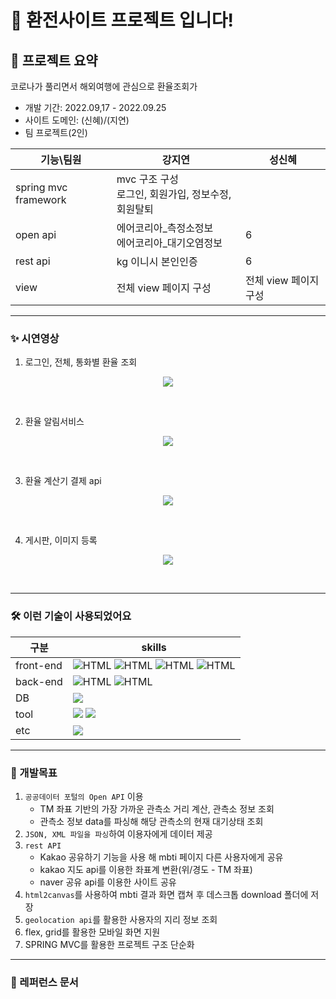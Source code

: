 # 👋 환전사이트 프로젝트 입니다!

## 👭 프로젝트 요약


코로나가 풀리면서 해외여행에 관심으로 환율조회가 

- 개발 기간: 2022.09,17 - 2022.09.25
- 사이트 도메인: (신혜)/(지연)
- 팀 프로젝트(2인)

| 기능\팀원 | 강지연 | 성신혜 |
| --- | --- | --- |
| spring mvc framework |mvc 구조  구성 <br> 로그인, 회원가입, 정보수정, 회원탈퇴 | |
| open api | 에어코리아_측정소정보<br>에어코리아_대기오염정보 | 6 |
| rest api | kg 이니시 본인인증 | 6 |
| view | 전체 view 페이지 구성 | 전체 view 페이지 구성 |

  
---
### **✨ 시연영상**

1. 로그인, 전체, 통화별 환율 조회 
<p align="center"><img src="https://user-images.githubusercontent.com/107236098/193770652-c4c6db18-823a-446e-82ce-2f2bf6a1c231.gif"></p>
<br>

2. 환율 알림서비스 
<p align="center"><img src="https://user-images.githubusercontent.com/107236098/193771297-1c8b2861-eeef-4c93-8604-9018a474b545.gif"></p>
<br>


3. 환율 계산기 결제 api 
<p align="center"><img src="https://user-images.githubusercontent.com/107236098/193771677-87e9a024-9338-4c5b-819f-9553d1d75a76.gif"></p>
<br>


4. 게시판, 이미지 등록 
<p align="center"><img src="https://user-images.githubusercontent.com/107236098/193772362-0ca4dfc8-6466-42bb-8582-ba3f0845d9fc.gif"></p>
<br>

---
### **🛠 이런 기술이 사용되었어요**
| 구분 | skills 
| --- | --- |
| front-end | <img alt="HTML" src ="https://img.shields.io/badge/Html-E34F26.svg?&style=for-the-badge&logo=HTML5&logoColor=white"/> <img alt="HTML" src ="https://img.shields.io/badge/CSS3-FF9933.svg?&style=for-the-badge&logo=CSS3&logoColor=white"/> <img alt="HTML" src ="https://img.shields.io/badge/JavaScript-F7DF1E.svg?&style=for-the-badge&logo=JAVASCRIPT&logoColor=white"/> <img alt="HTML" src ="https://img.shields.io/badge/JQuery-0769AD.svg?&style=for-the-badge&logo=JQUERY&logoColor=white"/> |
| back-end | <img alt="HTML" src ="https://img.shields.io/badge/Java-007396.svg?&style=for-the-badge&logo=Java&logoColor=white"/> <img alt="HTML" src ="https://img.shields.io/badge/Spring-6DB33F.svg?&style=for-the-badge&logo=SPRING&logoColor=white"/>|
| DB | <img src="https://img.shields.io/badge/mysql-4479A1?style=for-the-badge&logo=mysql&logoColor=white"> |
| tool |<img src="https://img.shields.io/badge/Intellij-000000?style=for-the-badge&logo=IntelliJ IDEA&logoColor=white"> <img src="https://img.shields.io/badge/DBeaver-007396?style=for-the-badge&logo=&logoColor=white"> |
| etc |<img src="https://img.shields.io/badge/EC2-FF9900?style=for-the-badge&logo=Amazon&logoColor=white"> |<img src="https://img.shields.io/badge/GitHub-181717?style=for-the-badge&logo=GitHub&logoColor=white">

---

### 🤗 개발목표   
1. `공공데이터 포털의 Open API` 이용
    - TM 좌표 기반의 가장 가까운 관측소 거리 계산, 관측소 정보 조회
    - 관측소 정보 data를 파싱해 해당 관측소의 현재 대기상태 조회
2. `JSON, XML 파일을 파싱`하여 이용자에게 데이터 제공
3. `rest API`
    - Kakao 공유하기 기능을 사용 해 mbti 페이지 다른 사용자에게 공유   
    - kakao 지도 api를 이용한 좌표계 변환(위/경도 - TM 좌표)
    - naver 공유 api를 이용한 사이트 공유
4. `html2canvas`를 사용하여 mbti 결과 화면 캡쳐 후 데스크톱 download 폴더에 저장
5. `geolocation api`를 활용한 사용자의 지리 정보 조회
6. flex, grid를 활용한 모바일 화면 지원
7. SPRING MVC를 활용한 프로젝트 구조 단순화


---

### 🤗 레퍼런스 문서  


 





